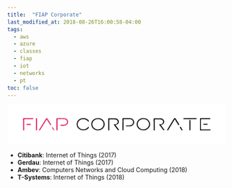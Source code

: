 ```yaml
---
title:  "FIAP Corporate"
last_modified_at: 2018-08-26T16:00:58-04:00
tags:
  - aws
  - azure
  - classes
  - fiap
  - iot
  - networks
  - pt
toc: false
---
```


[![](/assets/images/posts/2017-02-01-fiap-corporate.png)](https://www.fiap.com.br/corporate/)

- **Citibank**: Internet of Things (2017)
- **Gerdau**: Internet of Things (2017)
- **Ambev**: Computers Networks and Cloud Computing (2018)
- **T-Systems**: Internet of Things (2018)
